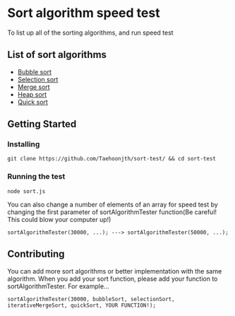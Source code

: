 # Sort algorithm speed test
To list up all of the sorting algorithms, and run speed test
## List of sort algorithms
* [Bubble sort](https://en.wikipedia.org/wiki/Bubble_sort)
* [Selection sort](https://en.wikipedia.org/wiki/Selection_sort)
* [Merge sort](https://en.wikipedia.org/wiki/Merge_sort)
* [Heap sort](https://en.wikipedia.org/wiki/Heapsort)
* [Quick sort](https://en.wikipedia.org/wiki/Quicksort)
## Getting Started
### Installing
```
git clone https://github.com/Taehoonjth/sort-test/ && cd sort-test
```
### Running the test
```
node sort.js
```
You can also change a number of elements of an array for speed test by changing the first parameter of sortAlgorithmTester function(Be careful! This could blow your computer up!)
```
sortAlgorithmTester(30000, ...); ---> sortAlgorithmTester(50000, ...);
```
## Contributing
You can add more sort algorithms or better implementation with the same algorithm. When you add your sort function, please add your function to sortAlgorithmTester.
For example...
```
sortAlgorithmTester(30000, bubbleSort, selectionSort, iterativeMergeSort, quickSort, YOUR FUNCTION!);
```

